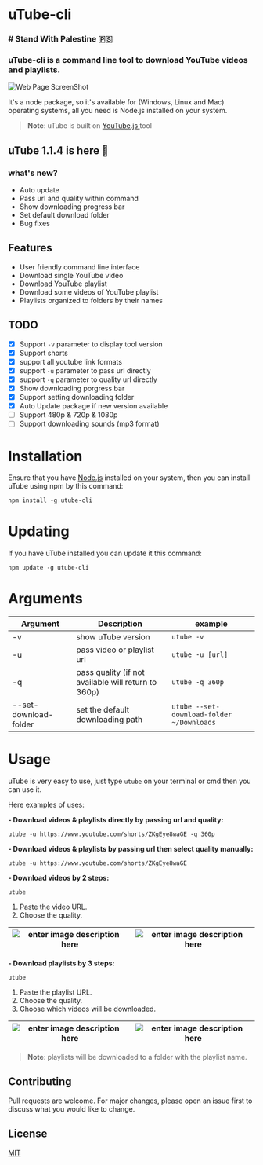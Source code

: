 # uTube-cli

### # Stand With Palestine 🇵🇸

### uTube-cli is a command line tool to download YouTube videos and playlists.

![Web Page ScreenShot](https://i.ibb.co/VYw6ZST/Screenshot-from-2022-07-27-17-23-23.png)

It's a node package, so it's available for (Windows, Linux and Mac) operating systems, all you need is Node.js installed on your system.

> **Note**: uTube is built on [ YouTube.js ](https://github.com/LuanRT/YouTube.js) tool

## uTube 1.1.4 is here 🎉

### what's new?

- Auto update
- Pass url and quality within command
- Show downloading progress bar
- Set default download folder
- Bug fixes

## Features

- User friendly command line interface
- Download single YouTube video
- Download YouTube playlist
- Download some videos of YouTube playlist
- Playlists organized to folders by their names

## TODO

- [x] Support `-v` parameter to display tool version
- [x] Support shorts
- [x] support all youtube link formats
- [x] support `-u` parameter to pass url directly
- [x] support `-q` parameter to quality url directly
- [x] Show downloading porgress bar
- [x] Support setting downloading folder
- [x] Auto Update package if new version available
- [ ] Support 480p & 720p & 1080p
- [ ] Support downloading sounds (mp3 format)

# Installation

Ensure that you have [Node.js](https://nodejs.org/en/) installed on your system, then you can install uTube using npm by this command:

    npm install -g utube-cli

# Updating

If you have uTube installed you can update it this command:

    npm update -g utube-cli

# Arguments

| Argument              | Description                                         | example                                   |
| --------------------- | --------------------------------------------------- | ----------------------------------------- |
| -v                    | show uTube version                                  | `utube -v`                                |
| -u                    | pass video or playlist url                          | `utube -u [url]`                          |
| -q                    | pass quality (if not available will return to 360p) | `utube -q 360p`                           |
| --set-download-folder | set the default downloading path                    | `utube --set-download-folder ~/Downloads` |

# Usage

uTube is very easy to use, just type `utube` on your terminal or cmd then you can use it.

Here examples of uses:

**- Download videos & playlists directly by passing url and quality:**

    utube -u https://www.youtube.com/shorts/ZKgEye8waGE -q 360p

**- Download videos & playlists by passing url then select quality manually:**

    utube -u https://www.youtube.com/shorts/ZKgEye8waGE

**- Download videos by 2 steps:**

    utube

1.  Paste the video URL.
2.  Choose the quality.

| ![enter image description here](https://i.ibb.co/Fx7qCgZ/Screenshot-from-2022-07-27-17-24-44.png) | ![enter image description here](https://i.ibb.co/cvYhyC9/Screenshot-from-2022-07-27-17-24-56.png) |
| ------------------------------------------------------------------------------------------------- | ------------------------------------------------------------------------------------------------- |

**- Download playlists by 3 steps:**

    utube

1.  Paste the playlist URL.
2.  Choose the quality.
3.  Choose which videos will be downloaded.

| ![enter image description here](https://i.ibb.co/Njcqm0z/Screenshot-from-2022-07-27-17-27-02.png) | ![enter image description here](https://i.ibb.co/P6tL6Mr/Screenshot-from-2022-07-27-17-27-22.png) |
| ------------------------------------------------------------------------------------------------- | ------------------------------------------------------------------------------------------------- |

> **Note**: playlists will be downloaded to a folder with the playlist name.

## Contributing

Pull requests are welcome. For major changes, please open an issue first to discuss what you would like to change.

## License

[MIT](https://choosealicense.com/licenses/mit/)
